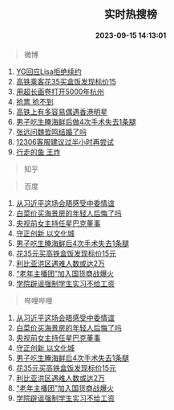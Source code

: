 <div align="center"><h2>实时热搜榜</h2><h4>2023-09-15 14:13:01</h4></div>

> 微博  

1. [YG回应Lisa拒绝续约](https://s.weibo.com/weibo?q=%23YG%E5%9B%9E%E5%BA%94Lisa%E6%8B%92%E7%BB%9D%E7%BB%AD%E7%BA%A6%23&t=31&band_rank=1&Refer=top)<br />
2. [高铁乘客花35买盒饭发现标价15](https://s.weibo.com/weibo?q=%23%E9%AB%98%E9%93%81%E4%B9%98%E5%AE%A2%E8%8A%B135%E4%B9%B0%E7%9B%92%E9%A5%AD%E5%8F%91%E7%8E%B0%E6%A0%87%E4%BB%B715%23&t=31&band_rank=2&Refer=top)<br />
3. [用超长画卷打开5000年杭州](https://s.weibo.com/weibo?q=%23%E7%94%A8%E8%B6%85%E9%95%BF%E7%94%BB%E5%8D%B7%E6%89%93%E5%BC%805000%E5%B9%B4%E6%9D%AD%E5%B7%9E%23&t=31&band_rank=3&Refer=top)<br />
4. [抢票 抢不到](https://s.weibo.com/weibo?q=%E6%8A%A2%E7%A5%A8%20%E6%8A%A2%E4%B8%8D%E5%88%B0&t=31&band_rank=4&Refer=top)<br />
5. [高铁上有多容易偶遇香港明星](https://s.weibo.com/weibo?q=%23%E9%AB%98%E9%93%81%E4%B8%8A%E6%9C%89%E5%A4%9A%E5%AE%B9%E6%98%93%E5%81%B6%E9%81%87%E9%A6%99%E6%B8%AF%E6%98%8E%E6%98%9F%23&t=31&band_rank=5&Refer=top)<br />
6. [男子吃生腌海鲜后做4次手术失去1条腿](https://s.weibo.com/weibo?q=%23%E7%94%B7%E5%AD%90%E5%90%83%E7%94%9F%E8%85%8C%E6%B5%B7%E9%B2%9C%E5%90%8E%E5%81%9A4%E6%AC%A1%E6%89%8B%E6%9C%AF%E5%A4%B1%E5%8E%BB1%E6%9D%A1%E8%85%BF%23&t=31&band_rank=6&Refer=top)<br />
7. [张远问魏哲鸣结婚了吗](https://s.weibo.com/weibo?q=%23%E5%BC%A0%E8%BF%9C%E9%97%AE%E9%AD%8F%E5%93%B2%E9%B8%A3%E7%BB%93%E5%A9%9A%E4%BA%86%E5%90%97%23&t=31&band_rank=7&Refer=top)<br />
8. [12306客服建议过半小时再尝试](https://s.weibo.com/weibo?q=%2312306%E5%AE%A2%E6%9C%8D%E5%BB%BA%E8%AE%AE%E8%BF%87%E5%8D%8A%E5%B0%8F%E6%97%B6%E5%86%8D%E5%B0%9D%E8%AF%95%23&t=31&band_rank=8&Refer=top)<br />
9. [行走的鱼 王炸](https://s.weibo.com/weibo?q=%E8%A1%8C%E8%B5%B0%E7%9A%84%E9%B1%BC%20%E7%8E%8B%E7%82%B8&t=31&band_rank=9&Refer=top)<br />

> 知乎  


> 百度  

1. [从习近平这场会晤感受中委情谊](https://www.baidu.com/s?wd=%E4%BB%8E%E4%B9%A0%E8%BF%91%E5%B9%B3%E8%BF%99%E5%9C%BA%E4%BC%9A%E6%99%A4%E6%84%9F%E5%8F%97%E4%B8%AD%E5%A7%94%E6%83%85%E8%B0%8A&sa=fyb_news&rsv_dl=fyb_news)<br />
2. [白菜价买海景房的年轻人后悔了吗](https://www.baidu.com/s?wd=%E7%99%BD%E8%8F%9C%E4%BB%B7%E4%B9%B0%E6%B5%B7%E6%99%AF%E6%88%BF%E7%9A%84%E5%B9%B4%E8%BD%BB%E4%BA%BA%E5%90%8E%E6%82%94%E4%BA%86%E5%90%97&sa=fyb_news&rsv_dl=fyb_news)<br />
3. [央视前女主持任星巴克董事](https://www.baidu.com/s?wd=%E5%A4%AE%E8%A7%86%E5%89%8D%E5%A5%B3%E4%B8%BB%E6%8C%81%E4%BB%BB%E6%98%9F%E5%B7%B4%E5%85%8B%E8%91%A3%E4%BA%8B&sa=fyb_news&rsv_dl=fyb_news)<br />
4. [守正创新 以文化城](https://www.baidu.com/s?wd=%E5%AE%88%E6%AD%A3%E5%88%9B%E6%96%B0+%E4%BB%A5%E6%96%87%E5%8C%96%E5%9F%8E&sa=fyb_news&rsv_dl=fyb_news)<br />
5. [男子吃生腌海鲜后4次手术失去1条腿](https://www.baidu.com/s?wd=%E7%94%B7%E5%AD%90%E5%90%83%E7%94%9F%E8%85%8C%E6%B5%B7%E9%B2%9C%E5%90%8E4%E6%AC%A1%E6%89%8B%E6%9C%AF%E5%A4%B1%E5%8E%BB1%E6%9D%A1%E8%85%BF&sa=fyb_news&rsv_dl=fyb_news)<br />
6. [花35元买高铁盒饭发现标价15元](https://www.baidu.com/s?wd=%E8%8A%B135%E5%85%83%E4%B9%B0%E9%AB%98%E9%93%81%E7%9B%92%E9%A5%AD%E5%8F%91%E7%8E%B0%E6%A0%87%E4%BB%B715%E5%85%83&sa=fyb_news&rsv_dl=fyb_news)<br />
7. [利比亚洪区遇难人数或达2万](https://www.baidu.com/s?wd=%E5%88%A9%E6%AF%94%E4%BA%9A%E6%B4%AA%E5%8C%BA%E9%81%87%E9%9A%BE%E4%BA%BA%E6%95%B0%E6%88%96%E8%BE%BE2%E4%B8%87&sa=fyb_news&rsv_dl=fyb_news)<br />
8. [“老年主播团”加入国货商战爆火](https://www.baidu.com/s?wd=%E2%80%9C%E8%80%81%E5%B9%B4%E4%B8%BB%E6%92%AD%E5%9B%A2%E2%80%9D%E5%8A%A0%E5%85%A5%E5%9B%BD%E8%B4%A7%E5%95%86%E6%88%98%E7%88%86%E7%81%AB&sa=fyb_news&rsv_dl=fyb_news)<br />
9. [学院辟谣强制学生实习不给工资](https://www.baidu.com/s?wd=%E5%AD%A6%E9%99%A2%E8%BE%9F%E8%B0%A3%E5%BC%BA%E5%88%B6%E5%AD%A6%E7%94%9F%E5%AE%9E%E4%B9%A0%E4%B8%8D%E7%BB%99%E5%B7%A5%E8%B5%84&sa=fyb_news&rsv_dl=fyb_news)<br />

> 哔哩哔哩  

1. [从习近平这场会晤感受中委情谊](https://www.baidu.com/s?wd=%E4%BB%8E%E4%B9%A0%E8%BF%91%E5%B9%B3%E8%BF%99%E5%9C%BA%E4%BC%9A%E6%99%A4%E6%84%9F%E5%8F%97%E4%B8%AD%E5%A7%94%E6%83%85%E8%B0%8A&sa=fyb_news&rsv_dl=fyb_news)<br />
2. [白菜价买海景房的年轻人后悔了吗](https://www.baidu.com/s?wd=%E7%99%BD%E8%8F%9C%E4%BB%B7%E4%B9%B0%E6%B5%B7%E6%99%AF%E6%88%BF%E7%9A%84%E5%B9%B4%E8%BD%BB%E4%BA%BA%E5%90%8E%E6%82%94%E4%BA%86%E5%90%97&sa=fyb_news&rsv_dl=fyb_news)<br />
3. [央视前女主持任星巴克董事](https://www.baidu.com/s?wd=%E5%A4%AE%E8%A7%86%E5%89%8D%E5%A5%B3%E4%B8%BB%E6%8C%81%E4%BB%BB%E6%98%9F%E5%B7%B4%E5%85%8B%E8%91%A3%E4%BA%8B&sa=fyb_news&rsv_dl=fyb_news)<br />
4. [守正创新 以文化城](https://www.baidu.com/s?wd=%E5%AE%88%E6%AD%A3%E5%88%9B%E6%96%B0+%E4%BB%A5%E6%96%87%E5%8C%96%E5%9F%8E&sa=fyb_news&rsv_dl=fyb_news)<br />
5. [男子吃生腌海鲜后4次手术失去1条腿](https://www.baidu.com/s?wd=%E7%94%B7%E5%AD%90%E5%90%83%E7%94%9F%E8%85%8C%E6%B5%B7%E9%B2%9C%E5%90%8E4%E6%AC%A1%E6%89%8B%E6%9C%AF%E5%A4%B1%E5%8E%BB1%E6%9D%A1%E8%85%BF&sa=fyb_news&rsv_dl=fyb_news)<br />
6. [花35元买高铁盒饭发现标价15元](https://www.baidu.com/s?wd=%E8%8A%B135%E5%85%83%E4%B9%B0%E9%AB%98%E9%93%81%E7%9B%92%E9%A5%AD%E5%8F%91%E7%8E%B0%E6%A0%87%E4%BB%B715%E5%85%83&sa=fyb_news&rsv_dl=fyb_news)<br />
7. [利比亚洪区遇难人数或达2万](https://www.baidu.com/s?wd=%E5%88%A9%E6%AF%94%E4%BA%9A%E6%B4%AA%E5%8C%BA%E9%81%87%E9%9A%BE%E4%BA%BA%E6%95%B0%E6%88%96%E8%BE%BE2%E4%B8%87&sa=fyb_news&rsv_dl=fyb_news)<br />
8. [“老年主播团”加入国货商战爆火](https://www.baidu.com/s?wd=%E2%80%9C%E8%80%81%E5%B9%B4%E4%B8%BB%E6%92%AD%E5%9B%A2%E2%80%9D%E5%8A%A0%E5%85%A5%E5%9B%BD%E8%B4%A7%E5%95%86%E6%88%98%E7%88%86%E7%81%AB&sa=fyb_news&rsv_dl=fyb_news)<br />
9. [学院辟谣强制学生实习不给工资](https://www.baidu.com/s?wd=%E5%AD%A6%E9%99%A2%E8%BE%9F%E8%B0%A3%E5%BC%BA%E5%88%B6%E5%AD%A6%E7%94%9F%E5%AE%9E%E4%B9%A0%E4%B8%8D%E7%BB%99%E5%B7%A5%E8%B5%84&sa=fyb_news&rsv_dl=fyb_news)<br />
